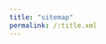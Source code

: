 ```yaml
---
title: "sitemap"
permalink: /:title.xml
---
```

<?xml version="1.0" encoding="UTF-8"?>
<urlset xmlns="http://www.sitemaps.org/schemas/sitemap/0.9">
    <!--{% for site_page in page.site_pages %}
    <url>
        <loc>{{ site.uri | xml_escape }}{{site_page}}</loc>
        <lastmod>{{ site.time | date_to_xmlschema }}</lastmod>
        <changefreq>daily</changefreq>
        <priority>1.0</priority>
    </url>
    {% endfor %}
    {% for post in site.posts %}
    <url>
        <loc>{{ site.uri | xml_escape }}{{ post.url | xml_escape }}</loc>
        <lastmod>{{ post.date | date_to_xmlschema }}</lastmod>
        <changefreq>daily</changefreq>
        <priority>0.8</priority>
    </url>
    {% endfor %}-->
</urlset>